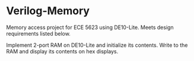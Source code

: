 # Verilog-Memory
Memory access project for ECE 5623 using DE10-Lite. Meets design requirements listed below.

Implement 2-port RAM on DE10-Lite and initialize its contents. Write to the RAM and display its contents on hex displays.
